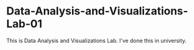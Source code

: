 # Data-Analysis-and-Visualizations-Lab-01
This is Data Analysis and Visualizations Lab. I've done this in university.
